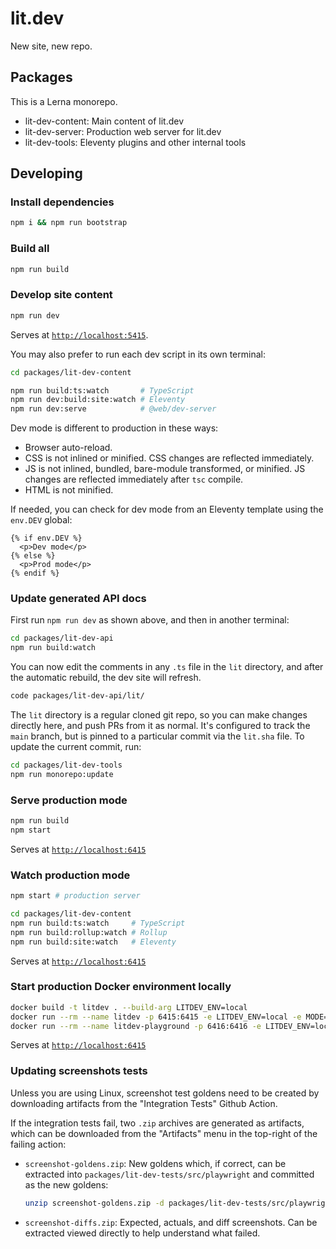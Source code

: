 # lit.dev

New site, new repo.

## Packages

This is a Lerna monorepo.

- lit-dev-content: Main content of lit.dev
- lit-dev-server: Production web server for lit.dev
- lit-dev-tools: Eleventy plugins and other internal tools

## Developing

### Install dependencies

```sh
npm i && npm run bootstrap
```

### Build all

```sh
npm run build
```

### Develop site content

```sh
npm run dev
```

Serves at [`http://localhost:5415`](http://localhost:5415).

You may also prefer to run each dev script in its own terminal:

```sh
cd packages/lit-dev-content

npm run build:ts:watch       # TypeScript
npm run dev:build:site:watch # Eleventy
npm run dev:serve            # @web/dev-server
```

Dev mode is different to production in these ways:

- Browser auto-reload.
- CSS is not inlined or minified. CSS changes are reflected immediately.
- JS is not inlined, bundled, bare-module transformed, or minified. JS changes
  are reflected immediately after `tsc` compile.
- HTML is not minified.

If needed, you can check for dev mode from an Eleventy template using the
`env.DEV` global:

```
{% if env.DEV %}
  <p>Dev mode</p>
{% else %}
  <p>Prod mode</p>
{% endif %}
```

### Update generated API docs

First run `npm run dev` as shown above, and then in another terminal:

```sh
cd packages/lit-dev-api
npm run build:watch
```

You can now edit the comments in any `.ts` file in the `lit` directory,
and after the automatic rebuild, the dev site will refresh.

```sh
code packages/lit-dev-api/lit/
```

The `lit` directory is a regular cloned git repo, so you can make changes
directly here, and push PRs from it as normal. It's configured to track the
`main` branch, but is pinned to a particular commit via the `lit.sha` file. To
update the current commit, run:

```sh
cd packages/lit-dev-tools
npm run monorepo:update
```

### Serve production mode

```sh
npm run build
npm start
```

Serves at [`http://localhost:6415`](http://localhost:6415)

### Watch production mode

```sh
npm start # production server

cd packages/lit-dev-content
npm run build:ts:watch     # TypeScript
npm run build:rollup:watch # Rollup
npm run build:site:watch   # Eleventy
```

Serves at [`http://localhost:6415`](http://localhost:6415)

### Start production Docker environment locally

```sh
docker build -t litdev . --build-arg LITDEV_ENV=local
docker run --rm --name litdev -p 6415:6415 -e LITDEV_ENV=local -e MODE=main litdev
docker run --rm --name litdev-playground -p 6416:6416 -e LITDEV_ENV=local -e MODE=playground litdev
```

Serves at [`http://localhost:6415`](http://localhost:6415)

### Updating screenshots tests

Unless you are using Linux, screenshot test goldens need to be created by
downloading artifacts from the "Integration Tests" Github Action.

If the integration tests fail, two `.zip` archives are generated as artifacts,
which can be downloaded from the "Artifacts" menu in the top-right of the failing action:

- `screenshot-goldens.zip`: New goldens which, if correct, can be extracted into
  `packages/lit-dev-tests/src/playwright` and committed as the new goldens:

  ```sh
  unzip screenshot-goldens.zip -d packages/lit-dev-tests/src/playwright
  ```

- `screenshot-diffs.zip`: Expected, actuals, and diff screenshots. Can be
  extracted viewed directly to help understand what failed.
